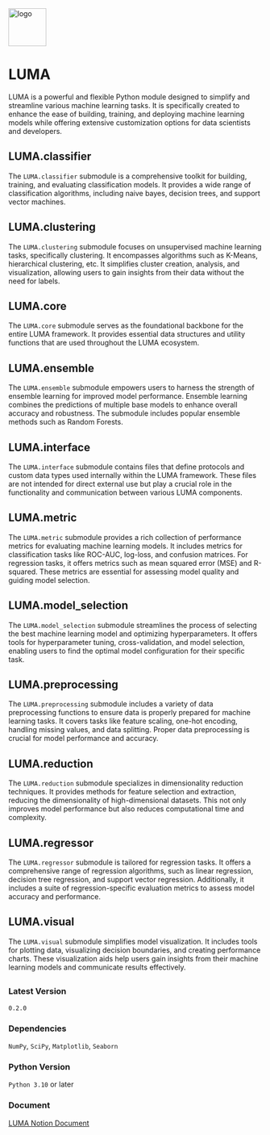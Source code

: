 <img src="others/luma.png" alt="logo" width="75" height="75">

# LUMA
<!-- ------------------ -->
LUMA is a powerful and flexible Python module designed to simplify and streamline 
various machine learning tasks. It is specifically created to enhance the ease of 
building, training, and deploying machine learning models while offering extensive 
customization options for data scientists and developers.


## LUMA.classifier
<!-- ------------------- -->
The `LUMA.classifier` submodule is a comprehensive toolkit for building, training,
and evaluating classification models. It provides a wide range of classification algorithms, 
including naive bayes, decision trees, and support vector machines.

## LUMA.clustering
<!-- ------------------- -->
The `LUMA.clustering` submodule focuses on unsupervised machine learning tasks, 
specifically clustering. It encompasses algorithms such as K-Means, hierarchical clustering, etc. It simplifies cluster 
creation, analysis, and visualization, allowing users to gain insights from their data without the need for labels.

## LUMA.core
<!-- ------------- -->
The `LUMA.core` submodule serves as the foundational backbone for the entire LUMA framework. 
It provides essential data structures and utility functions that are used throughout the LUMA ecosystem.

## LUMA.ensemble
<!-- ------------------- -->
The `LUMA.ensemble` submodule empowers users to harness the strength of ensemble learning for improved model performance. 
Ensemble learning combines the predictions of multiple base models to enhance overall accuracy and robustness. 
The submodule includes popular ensemble methods such as Random Forests.

## LUMA.interface
<!-- ------------------ -->
The `LUMA.interface` submodule contains files that define protocols and custom data types used internally within the LUMA 
framework. These files are not intended for direct external use but play a crucial role in the functionality and 
communication between various LUMA components.

## LUMA.metric
<!-- --------------- -->
The `LUMA.metric` submodule provides a rich collection of performance metrics for evaluating 
machine learning models. It includes metrics for classification tasks like ROC-AUC, log-loss, 
and confusion matrices. For regression tasks, it offers metrics such as mean squared error (MSE) 
and R-squared. These metrics are essential for assessing model quality and guiding model selection.

## LUMA.model_selection
<!-- ----------------------- -->
The `LUMA.model_selection` submodule streamlines the process of selecting the best machine learning 
model and optimizing hyperparameters. It offers tools for hyperparameter tuning, cross-validation, 
and model selection, enabling users to find the optimal model configuration for their specific task.

## LUMA.preprocessing
<!-- ---------------------- -->
The `LUMA.preprocessing` submodule includes a variety of data preprocessing functions to ensure data 
is properly prepared for machine learning tasks. It covers tasks like feature scaling, one-hot encoding, 
handling missing values, and data splitting. Proper data preprocessing is crucial for model performance 
and accuracy.

## LUMA.reduction
<!-- --------------------- -->
The `LUMA.reduction` submodule specializes in dimensionality reduction techniques. It provides methods 
for feature selection and extraction, reducing the dimensionality of high-dimensional datasets. 
This not only improves model performance but also reduces computational time and complexity.

## LUMA.regressor
<!-- ------------------ -->
The `LUMA.regressor` submodule is tailored for regression tasks. It offers a comprehensive range of 
regression algorithms, such as linear regression, decision tree regression, and support vector regression. 
Additionally, it includes a suite of regression-specific evaluation metrics to assess model 
accuracy and performance.

## LUMA.visual
<!-- ------------------- -->
The `LUMA.visual` submodule simplifies model visualization. It includes tools for plotting data,
visualizing decision boundaries, and creating performance charts. These visualization aids help 
users gain insights from their machine learning models and communicate results effectively.
##

### Latest Version
`0.2.0`

### Dependencies
`NumPy`, `SciPy`, `Matplotlib`, `Seaborn`

### Python Version
`Python 3.10` or later

### Document
[LUMA Notion Document](https://lumerico284.notion.site/LUMA-76330376b0e64cc1b95874c469aeb327?pvs=4)
